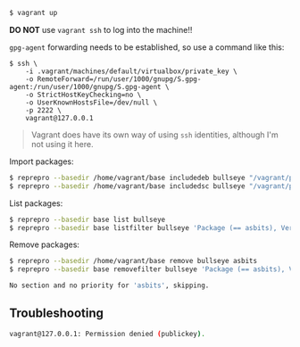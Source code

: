 ```bash
$ vagrant up
```

**DO NOT** use `vagrant ssh` to log into the machine!!

`gpg-agent` forwarding needs to be established, so use a command like this:

```config
$ ssh \
    -i .vagrant/machines/default/virtualbox/private_key \
    -o RemoteForward=/run/user/1000/gnupg/S.gpg-agent:/run/user/1000/gnupg/S.gpg-agent \
    -o StrictHostKeyChecking=no \
    -o UserKnownHostsFile=/dev/null \
    -p 2222 \
    vagrant@127.0.0.1
```

> Vagrant does have its own way of using `ssh` identities, although I'm not using it here.

Import packages:

```bash
$ reprepro --basedir /home/vagrant/base includedeb bullseye "/vagrant/packages/$PACKAGE_DIR/$DEB"
$ reprepro --basedir /home/vagrant/base includedsc bullseye "/vagrant/packages/$PACKAGE_DIR/$DSC"
```

List packages:

```bash
$ reprepro --basedir base list bullseye
$ reprepro --basedir base listfilter bullseye 'Package (== asbits), Version (== 1.0.0)'
```

Remove packages:

```bash
$ reprepro --basedir /home/vagrant/base remove bullseye asbits
$ reprepro --basedir base removefilter bullseye 'Package (== asbits), Version (== 1.0.0)'
```

```bash
No section and no priority for 'asbits', skipping.
```

## Troubleshooting

```bash
vagrant@127.0.0.1: Permission denied (publickey).
```

